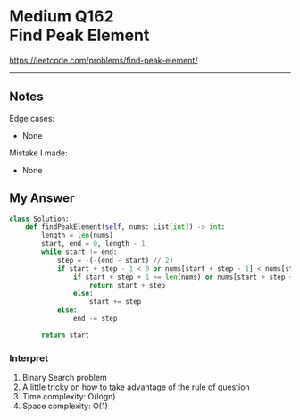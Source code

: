 # Medium Q162 <br> Find Peak Element

https://leetcode.com/problems/find-peak-element/

------------------------------
## Notes
Edge cases:
* None

Mistake I made:
* None

## My Answer
```Python
class Solution:
    def findPeakElement(self, nums: List[int]) -> int:
        length = len(nums)
        start, end = 0, length - 1
        while start != end:
            step = -(-(end - start) // 2)
            if start + step - 1 < 0 or nums[start + step - 1] < nums[start + step]:
                if start + step + 1 >= len(nums) or nums[start + step + 1] < nums[start + step]:
                    return start + step
                else:
                    start += step
            else:
                end -= step
            
        return start


```

### Interpret
1. Binary Search problem
2. A little tricky on how to take advantage of the rule of question
3. Time complexity: O(logn)
4. Space complexity: O(1)






